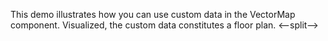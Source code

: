 This demo illustrates how you can use custom data in&nbsp;the VectorMap component. Visualized, the custom data constitutes a&nbsp;floor plan.
<--split-->